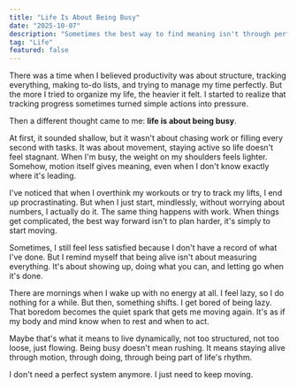 ```yaml
---
title: "Life Is About Being Busy"
date: "2025-10-07"
description: "Sometimes the best way to find meaning isn't through perfect planning, but through simple motion, staying alive through doing, through being part of life's rhythm."
tag: "Life"
featured: false
---
```


There was a time when I believed productivity was about structure, tracking everything, making to-do lists, and trying to manage my time perfectly. But the more I tried to organize my life, the heavier it felt. I started to realize that tracking progress sometimes turned simple actions into pressure.

Then a different thought came to me: **life is about being busy**.

At first, it sounded shallow, but it wasn't about chasing work or filling every second with tasks. It was about movement, staying active so life doesn't feel stagnant. When I'm busy, the weight on my shoulders feels lighter. Somehow, motion itself gives meaning, even when I don't know exactly where it's leading.

I've noticed that when I overthink my workouts or try to track my lifts, I end up procrastinating. But when I just start, mindlessly, without worrying about numbers, I actually do it. The same thing happens with work. When things get complicated, the best way forward isn't to plan harder, it's simply to start moving.

Sometimes, I still feel less satisfied because I don't have a record of what I've done. But I remind myself that being alive isn't about measuring everything. It's about showing up, doing what you can, and letting go when it's done.

There are mornings when I wake up with no energy at all. I feel lazy, so I do nothing for a while. But then, something shifts. I get bored of being lazy. That boredom becomes the quiet spark that gets me moving again. It's as if my body and mind know when to rest and when to act.

Maybe that's what it means to live dynamically, not too structured, not too loose, just flowing. Being busy doesn't mean rushing. It means staying alive through motion, through doing, through being part of life's rhythm.

I don't need a perfect system anymore. I just need to keep moving.
